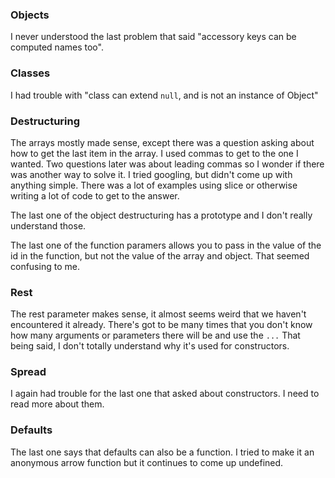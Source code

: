 ### Objects
I never understood the last problem that said "accessory keys can be computed names too".

### Classes
I had trouble with "class can extend `null`, and is not an instance of Object"

### Destructuring
The arrays mostly made sense, except there was a question asking about how to get the last item in the array. I used commas to get to the one I wanted. Two questions later was about leading commas so I wonder if there was another way to solve it. I tried googling, but didn't come up with anything simple. There was a lot of examples using slice or otherwise writing a lot of code to get to the answer.

The last one of the object destructuring has a prototype and I don't really understand those.

The last one of the function paramers allows you to pass in the value of the id in the function, but not the value of the array and object. That seemed confusing to me.

### Rest
The rest parameter makes sense, it almost seems weird that we haven't encountered it already. There's got to be many times that you don't know how many arguments or parameters there will be and use the `...`
That being said, I don't totally understand why it's used for constructors.

### Spread
I again had trouble for the last one that asked about constructors. I need to read more about them.

### Defaults
The last one says that defaults can also be a function. I tried to make it an anonymous arrow function but it continues to come up undefined.